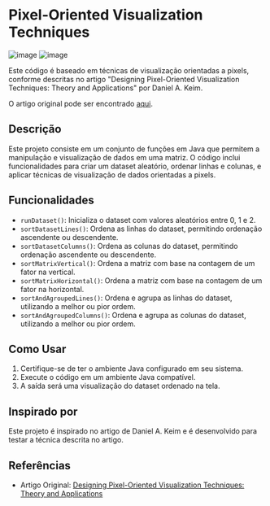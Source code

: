 # Pixel-Oriented Visualization Techniques

![image](https://github.com/joaoVictorBAlves/PixelOrientedHeatmap/assets/86852231/48efd5c5-0ec7-4840-a13e-43e0e2bea608)
![image](https://github.com/joaoVictorBAlves/PixelOrientedHeatmap/assets/86852231/3205402e-5545-49b6-8d3b-e1e66f2b869f)


Este código é baseado em técnicas de visualização orientadas a pixels, conforme descritas no artigo "Designing Pixel-Oriented Visualization Techniques: Theory and Applications" por Daniel A. Keim.

O artigo original pode ser encontrado [aqui](https://ieeexplore.ieee.org/document/841121).

## Descrição

Este projeto consiste em um conjunto de funções em Java que permitem a manipulação e visualização de dados em uma matriz. O código inclui funcionalidades para criar um dataset aleatório, ordenar linhas e colunas, e aplicar técnicas de visualização de dados orientadas a pixels.

## Funcionalidades

- `runDataset()`: Inicializa o dataset com valores aleatórios entre 0, 1 e 2.
- `sortDatasetLines()`: Ordena as linhas do dataset, permitindo ordenação ascendente ou descendente.
- `sortDatasetColumns()`: Ordena as colunas do dataset, permitindo ordenação ascendente ou descendente.
- `sortMatrixVertical()`: Ordena a matriz com base na contagem de um fator na vertical.
- `sortMatrixHorizontal()`: Ordena a matriz com base na contagem de um fator na horizontal.
- `sortAndAgroupedLines()`: Ordena e agrupa as linhas do dataset, utilizando a melhor ou pior ordem.
- `sortAndAgroupedColumns()`: Ordena e agrupa as colunas do dataset, utilizando a melhor ou pior ordem.

## Como Usar

1. Certifique-se de ter o ambiente Java configurado em seu sistema.
2. Execute o código em um ambiente Java compatível.
3. A saída será uma visualização do dataset ordenado na tela.

## Inspirado por

Este projeto é inspirado no artigo de Daniel A. Keim e é desenvolvido para testar a técnica descrita no artigo.

## Referências

- Artigo Original: [Designing Pixel-Oriented Visualization Techniques: Theory and Applications](https://ieeexplore.ieee.org/document/841121)

